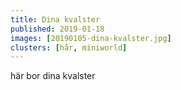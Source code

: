 ```yaml
---
title: Dina kvalster
published: 2019-01-18
images: [20190105-dina-kvalster.jpg]
clusters: [hår, miniworld]
---
```


här bor dina kvalster
